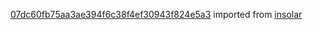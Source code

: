 [07dc60fb75aa3ae394f6c38f4ef30943f824e5a3](https://github.com/insolar/insolar/commit/07dc60fb75aa3ae394f6c38f4ef30943f824e5a3) imported from [insolar](https://github.com/insolar/insolar)
